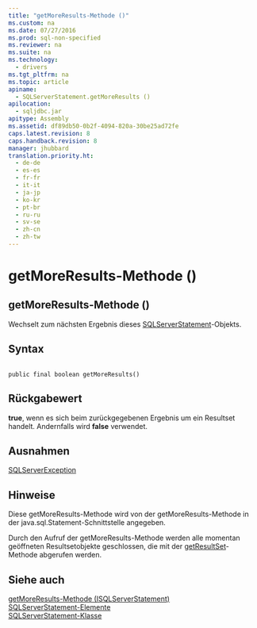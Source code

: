 ```yaml
---
title: "getMoreResults-Methode ()"
ms.custom: na
ms.date: 07/27/2016
ms.prod: sql-non-specified
ms.reviewer: na
ms.suite: na
ms.technology: 
  - drivers
ms.tgt_pltfrm: na
ms.topic: article
apiname: 
  - SQLServerStatement.getMoreResults ()
apilocation: 
  - sqljdbc.jar
apitype: Assembly
ms.assetid: df89db50-0b2f-4094-820a-30be25ad72fe
caps.latest.revision: 8
caps.handback.revision: 8
manager: jhubbard
translation.priority.ht: 
  - de-de
  - es-es
  - fr-fr
  - it-it
  - ja-jp
  - ko-kr
  - pt-br
  - ru-ru
  - sv-se
  - zh-cn
  - zh-tw
---
```

# getMoreResults-Methode ()
    
## getMoreResults\-Methode \(\)  
 Wechselt zum nächsten Ergebnis dieses [SQLServerStatement](../content/SQLServerStatement-Class.md)\-Objekts.  
  
## Syntax  
  
```  
  
public final boolean getMoreResults()  
```  
  
## Rückgabewert  
 **true**, wenn es sich beim zurückgegebenen Ergebnis um ein Resultset handelt. Andernfalls wird **false** verwendet.  
  
## Ausnahmen  
 [SQLServerException](../content/SQLServerException-Class.md)  
  
## Hinweise  
 Diese getMoreResults\-Methode wird von der getMoreResults\-Methode in der java.sql.Statement\-Schnittstelle angegeben.  
  
 Durch den Aufruf der getMoreResults\-Methode werden alle momentan geöffneten Resultsetobjekte geschlossen, die mit der [getResultSet](../content/getResultSet-Method--SQLServerStatement-.md)\-Methode abgerufen werden.  
  
## Siehe auch  
 [getMoreResults-Methode &#40;ISQLServerStatement&#41;](../content/getMoreResults-Method--SQLServerStatement-.md)   
 [SQLServerStatement-Elemente](../content/SQLServerStatement-Members.md)   
 [SQLServerStatement-Klasse](../content/SQLServerStatement-Class.md)  
  
  